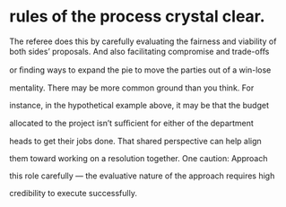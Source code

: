# rules of the process crystal clear.

The referee does this by carefully evaluating the fairness and viability of both sides’ proposals. And also facilitating compromise and trade-oﬀs

or ﬁnding ways to expand the pie to move the parties out of a win-lose

mentality. There may be more common ground than you think. For

instance, in the hypothetical example above, it may be that the budget

allocated to the project isn’t suﬃcient for either of the department

heads to get their jobs done. That shared perspective can help align

them toward working on a resolution together. One caution: Approach

this role carefully — the evaluative nature of the approach requires high

credibility to execute successfully.